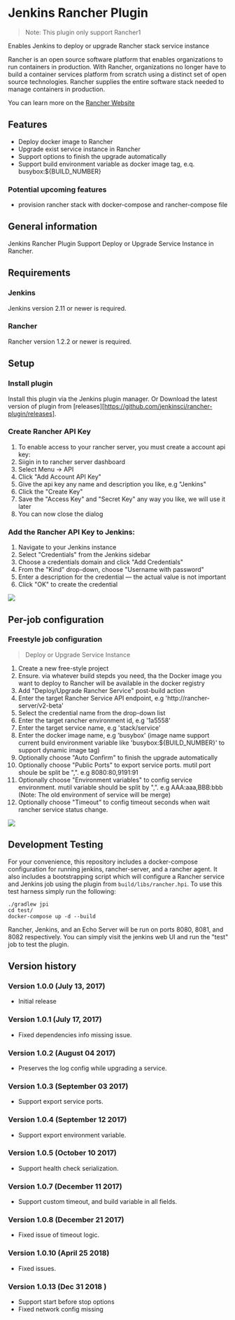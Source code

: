 Jenkins Rancher Plugin
======================

> Note: This plugin only support Rancher1

Enables Jenkins to deploy or upgrade Rancher stack service instance

Rancher is an open source software platform that enables organizations to run containers in production. With Rancher, organizations no longer have to build a container services platform from scratch using a distinct set of open source technologies. Rancher supplies the entire software stack needed to manage containers in production.

You can learn more on the [Rancher Website](http://rancher.com/)

## Features

* Deploy docker image to Rancher
* Upgrade exist service instance in Rancher
* Support options to finish the upgrade automatically
* Support build environment variable as docker image tag, e.q. busybox:${BUILD_NUMBER}

### Potential upcoming features

* provision rancher stack with docker-compose and rancher-compose file

## General information

Jenkins Rancher Plugin Support Deploy or Upgrade Service Instance in Rancher.

## Requirements

### Jenkins

Jenkins version 2.11 or newer is required.

### Rancher

Rancher version 1.2.2 or newer is required.

## Setup

### Install plugin

Install this plugin via the Jenkins plugin manager.
Or Download the latest version of plugin from [releases][https://github.com/jenkinsci/rancher-plugin/releases].

### Create Rancher API Key

1. To enable access to your rancher server, you must create a account api key:
2. Siigin in to rancher server dashboard
3. Select Menu → API
4. Click "Add Account API Key"
5. Give the  api key any name and description you like, e.g "Jenkins"
6. Click the "Create Key"
7. Save the "Access Key" and "Secret Key" any way you like, we will use it later
8. You can now close the dialog

### Add the Rancher API Key to Jenkins:

1. Navigate to your Jenkins instance
2. Select "Credentials" from the Jenkins sidebar
3. Choose a credentials domain and click "Add Credentials"
4. From the "Kind" drop-down, choose "Username with password"
5. Enter a description for the credential — the actual value is not important
8. Click "OK" to create the credential

![](http://7pn5d3.com1.z0.glb.clouddn.com//snapshots/rancher-plugin/secret_config.png)

## Per-job configuration

### Freestyle job configuration

> Deploy or Upgrade Service Instance

1. Create a new free-style project
2. Ensure. via whatever build stepds you need, tha the Docker image you want to deploy to Rancher will be available in the docker registry
3. Add "Deploy/Upgrade Rancher Service" post-build action
4. Enter the target Rancher Service API endpoint, e.g 'http://rancher-server/v2-beta'
5. Select the credential name from the drop-down list
6. Enter the target rancher environment id, e.g '1a5558'
7. Enter the target service name, e.g 'stack/service'
8. Enter the docker image name, e.g 'busybox' (image name support current build environment variable like 'busybox:${BUILD_NUMBER}' to support dynamic image tag)
9. Optionally choose "Auto Confirm" to finish the upgrade automatically
10. Optionally choose "Public Ports" to export service ports. mutil port shoule be split be ",". e.g 8080:80,9191:91
11. Optionally choose "Environment variables" to config service environment. mutil variable should be split by ",". e.g AAA:aaa,BBB:bbb (Note: The old environment of service will be merge)
12. Optionally choose "Timeout" to config timeout seconds when wait rancher service status change.

![](http://7pn5d3.com1.z0.glb.clouddn.com//snapshots/rancher-plugin/job_config.png)

## Development Testing

For your convenience, this repository includes a docker-compose configuration
for running jenkins, rancher-server, and a rancher agent. It also includes a
bootstrapping script which will configure a Rancher service and Jenkins job
using the plugin from `build/libs/rancher.hpi`. To use this test harness simply
run the following:

```
./gradlew jpi
cd test/
docker-compose up -d --build
```

Rancher, Jenkins, and an Echo Server will be run on ports 8080, 8081, and 8082
respectively. You can simply visit the jenkins web UI and run the "test" job to
test the plugin.

## Version history

### Version 1.0.0 (July 13, 2017)

* Initial release

### Version 1.0.1 (July 17, 2017)

* Fixed dependencies info missing issue.

### Version 1.0.2 (August 04 2017)

* Preserves the log config while upgrading a service.

### Version 1.0.3 (September 03 2017)

* Support export service ports.

### Version 1.0.4 (September 12 2017)

* Support export environment variable.

### Version 1.0.5 (October 10 2017)

* Support health check serialization.

### Version 1.0.7 (December 11 2017)

* Support custom timeout, and build variable in all fields.

### Version 1.0.8 (December 21 2017)

* Fixed issue of timeout logic.

### Version 1.0.10 (April 25 2018)

* Fixed issues.

### Version 1.0.13 (Dec 31 2018 )

* Support start before stop options
* Fixed network config missing
